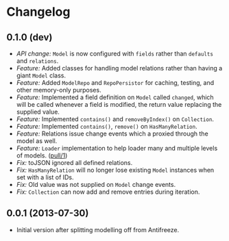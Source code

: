 # Changelog

## 0.1.0 (dev)
* *API change:* `Model` is now configured with `fields` rather than `defaults` and `relations`.
* *Feature:* Added classes for handling model relations rather than having a giant `Model` class.
* *Feature:* Added `ModelRepo` and `RepoPersistor` for caching, testing, and other memory-only purposes.
* *Feature:* Implemented a field definition on `Model` called `changed`, which will be called whenever a field is modified, the return value replacing the supplied value.
* *Feature:* Implemented `contains()` and `removeByIndex()` on `Collection`.
* *Feature:* Implemented `contains()`, `remove()` on `HasManyRelation`.
* *Feature:* Relations issue change events which a proxied through the model as well.
* *Feature:* `Loader` implementation to help loader many and multiple levels of models. ([pull/1][pull/1])
* *Fix:* toJSON ignored all defined relations.
* *Fix:* `HasManyRelation` will no longer lose existing `Model` instances when set with a list of IDs.
* *Fix:* Old value was not supplied on `Model` change events.
* *Fix:* `Collection` can now add and remove entries during iteration.

## 0.0.1 (2013-07-30)
* Initial version after splitting modelling off from Antifreeze.

[pull/1]: https://bitbucket.org/kennethjor/discrete/pull-request/1 "Loader implementation."
